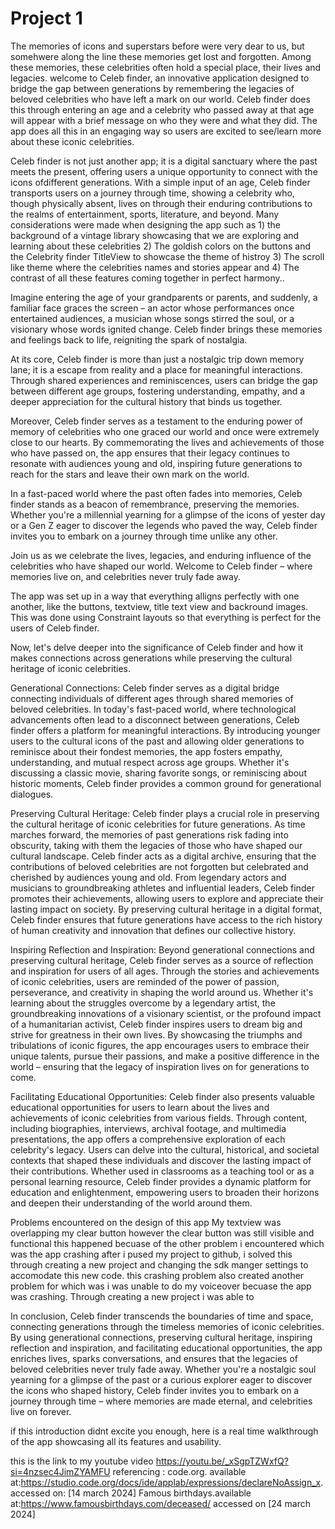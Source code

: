 # Project 1
 The memories of icons and superstars before were very dear to us, but somehwere along the line these memories get lost and forgotten. Among these memories, these celebrities often hold a special place, their lives and legacies. welcome to  Celeb finder, an innovative application designed to bridge the gap between generations by remembering the legacies of beloved celebrities who have left a mark on our world. Celeb finder does this through entering an age and a celebrity who passed away at that age will appear with a brief message on who they were and what they did. The app does all this in an engaging way so users are excited to see/learn more about these iconic celebrities.

Celeb finder is not just another app; it is a digital sanctuary where the past meets the present, offering users a unique opportunity to connect with the icons ofdifferent generations. With a simple input of an age, Celeb finder transports users on a journey through time, showing a celebrity who, though physically absent, lives on through their enduring contributions to the realms of entertainment, sports, literature, and beyond. Many considerations were made when designing the app such as 1) the background of a vintage library showcasing that we are exploring and learning about these celebrities 2) The goldish colors on the buttons and the Celebrity finder TitleView to showcase the theme of histroy 3) The scroll like theme where the celebrities names and stories appear and 4) The contrast of all these features coming together in perfect harmony..

Imagine entering the age of your grandparents or parents, and suddenly, a familiar face graces the screen – an actor whose performances once entertained audiences, a musician whose songs stirred the soul, or a visionary whose words ignited change. Celeb finder brings these memories and feelings back to life, reigniting the spark of nostalgia.

At its core, Celeb finder is more than just a nostalgic trip down memory lane; it is a escape from reality and a place for meaningful interactions. Through shared experiences and reminiscences, users can bridge the gap between different age groups, fostering understanding, empathy, and a deeper appreciation for the cultural history that binds us together.

Moreover, Celeb finder serves as a testament to the enduring power of memory of celebrities who one graced our world and once were extremely close to our hearts. By commemorating the lives and achievements of those who have passed on, the app ensures that their legacy continues to resonate with audiences young and old, inspiring future generations to reach for the stars and leave their own mark on the world.

In a fast-paced world where the past often fades into memories, Celeb finder stands as a beacon of remembrance, preserving the memories. Whether you're a millennial yearning for a glimpse of the icons of yester day or a Gen Z eager to discover the legends who paved the way, Celeb finder invites you to embark on a journey through time unlike any other.

Join us as we celebrate the lives, legacies, and enduring influence of the celebrities who have shaped our world. Welcome to Celeb finder – where memories live on, and celebrities never truly fade away.

The app was set up in a way that everything alligns perfectly with one another, like the buttons, textview, title text view and backround images. This was done using Constraint layouts so that everything is perfect for the users of Celeb finder.

Now, let's delve deeper into the significance of Celeb finder and how it makes connections across generations while preserving the cultural heritage of iconic celebrities.

Generational Connections:
Celeb finder serves as a digital bridge connecting individuals of different ages through shared memories of beloved celebrities. In today's fast-paced world, where technological advancements often lead to a disconnect between generations, Celeb finder offers a platform for meaningful interactions. By introducing younger users to the cultural icons of the past and allowing older generations to reminisce about their fondest memories, the app fosters empathy, understanding, and mutual respect across age groups. Whether it's discussing a classic movie, sharing favorite songs, or reminiscing about historic moments, Celeb finder provides a common ground for generational dialogues.

Preserving Cultural Heritage:
Celeb finder plays a crucial role in preserving the cultural heritage of iconic celebrities for future generations. As time marches forward, the memories of past generations risk fading into obscurity, taking with them the legacies of those who have shaped our cultural landscape. Celeb finder acts as a digital archive, ensuring that the contributions of beloved celebrities are not forgotten but celebrated and cherished by audiences young and old. From legendary actors and musicians to groundbreaking athletes and influential leaders, Celeb finder promotes their achievements, allowing users to explore and appreciate their lasting impact on society. By preserving cultural heritage in a digital format, Celeb finder ensures that future generations have access to the rich history of human creativity and innovation that defines our collective history.

Inspiring Reflection and Inspiration:
Beyond generational connections and preserving cultural heritage, Celeb finder serves as a source of reflection and inspiration for users of all ages. Through the stories and achievements of iconic celebrities, users are reminded of the power of passion, perseverance, and creativity in shaping the world around us. Whether it's learning about the struggles overcome by a legendary artist, the groundbreaking innovations of a visionary scientist, or the profound impact of a humanitarian activist, Celeb finder inspires users to dream big and strive for greatness in their own lives. By showcasing the triumphs and tribulations of iconic figures, the app encourages users to embrace their unique talents, pursue their passions, and make a positive difference in the world – ensuring that the legacy of inspiration lives on for generations to come.

Facilitating Educational Opportunities:
Celeb finder also presents valuable educational opportunities for users to learn about the lives and achievements of iconic celebrities from various fields. Through content, including biographies, interviews, archival footage, and multimedia presentations, the app offers a comprehensive exploration of each celebrity's legacy. Users can delve into the cultural, historical, and societal contexts that shaped these individuals and discover the lasting impact of their contributions. Whether used in classrooms as a teaching tool or as a personal learning resource, Celeb finder provides a dynamic platform for education and enlightenment, empowering users to broaden their horizons and deepen their understanding of the world around them.

Problems encountered on the design of this app
My textview was overlapping my clear button however the clear button was still visible and functional this happened becuase of the other problem i encountered which was the app crashing after i pused my project to github, i solved this through creating a new project and changing the sdk manger settings to accomodate this new code. this crashing problem also created another problem for which was i was unable to do my voiceover becuase the app was crashing. Through creating a new project i was able to 

In conclusion, Celeb finder transcends the boundaries of time and space, connecting generations through the timeless memories of iconic celebrities. By using generational connections, preserving cultural heritage, inspiring reflection and inspiration, and facilitating educational opportunities, the app enriches lives, sparks conversations, and ensures that the legacies of beloved celebrities never truly fade away. Whether you're a nostalgic soul yearning for a glimpse of the past or a curious explorer eager to discover the icons who shaped history, Celeb finder invites you to embark on a journey through time – where memories are made eternal, and celebrities live on forever.

if this introduction didnt excite you enough, here is a real time walkthrough of the app showcasing all its features and usability.

this is the link to my youtube video https://youtu.be/_xSgpTZWxfQ?si=4nzsec4JimZYAMFU
referencing :  code.org. available at:https://studio.code.org/docs/ide/applab/expressions/declareNoAssign_x. accessed on: [14 march 2024]
Famous birthdays.available at:https://www.famousbirthdays.com/deceased/ accessed on [24 march 2024]








